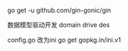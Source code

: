 
go get -u github.com/gin-gonic/gin

数据模型驱动开发
domain drive des


config.go 改为ini
go get gopkg.in/ini.v1
